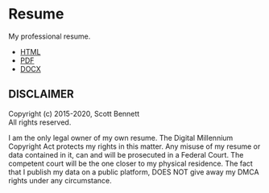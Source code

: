 # Resume
My professional resume.

- [HTML](http://sbennett1990.github.io/Resume/)
- [PDF](http://sbennett1990.github.io/Resume/ScottBennett_Resume.pdf)
- [DOCX](http://sbennett1990.github.io/Resume/resume.docx)

## DISCLAIMER
Copyright (c) 2015-2020, Scott Bennett  
All rights reserved.

I am the only legal owner of my own resume. The Digital Millennium Copyright
Act protects my rights in this matter. Any misuse of my resume or data contained
in it, can and will be prosecuted in a Federal Court. The competent court will
be the one closer to my physical residence. The fact that I publish my data on
a public platform, DOES NOT give away my DMCA rights under any circumstance.
